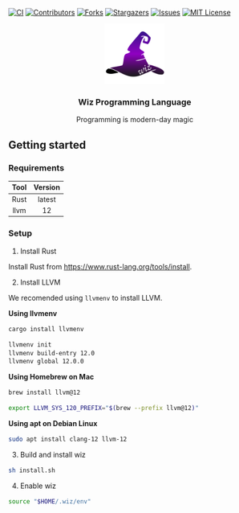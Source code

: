 <!-- PROJECT SHIELDS -->
[![CI][ci-status-shield]][ci-status-url]
[![Contributors][contributors-shield]][contributors-url]
[![Forks][forks-shield]][forks-url]
[![Stargazers][stars-shield]][stars-url]
[![Issues][issues-shield]][issues-url]
[![MIT License][license-shield]][license-url]

<!-- PROJECT LOGO -->
<div align="center">
    <p><a href="https://github.com/ChanTsune/wiz"><img src="./icon.svg" width="120" hight="120"/></a></p>
    <p><h3>Wiz Programming Language</h3></p>
    <p>Programming is modern-day magic
</p>
</div>


## Getting started

### Requirements

|**Tool**|**Version**|
|:-:|:-:|
|Rust|latest|
|llvm|12|

### Setup

1. Install Rust

Install Rust from https://www.rust-lang.org/tools/install.

2. Install LLVM

We recomended using `llvmenv` to install LLVM.

**Using llvmenv**
```bash
cargo install llvmenv
```

```bash
llvmenv init
llvmenv build-entry 12.0
llvmenv global 12.0.0
```

**Using Homebrew on Mac**

```bash
brew install llvm@12
```

```bash
export LLVM_SYS_120_PREFIX="$(brew --prefix llvm@12)"
```

**Using apt on Debian Linux**

```bash
sudo apt install clang-12 llvm-12
```

3. Build and install wiz

```bash
sh install.sh
```

4. Enable wiz

```bash
source "$HOME/.wiz/env"
```

<!-- MARKDOWN LINKS & IMAGES -->
[ci-status-shield]: https://github.com/ChanTsune/wiz/actions/workflows/test.yml/badge.svg
[ci-status-url]: https://github.com/ChanTsune/wiz/actions/workflows/test.yml
[contributors-shield]: https://img.shields.io/github/contributors/ChanTsune/wiz.svg
[contributors-url]: https://github.com/ChanTsune/wiz/graphs/contributors
[forks-shield]: https://img.shields.io/github/forks/ChanTsune/wiz.svg
[forks-url]: https://github.com/ChanTsune/wiz/network/members
[stars-shield]: https://img.shields.io/github/stars/ChanTsune/wiz.svg
[stars-url]: https://github.com/ChanTsune/wiz/stargazers
[issues-shield]: https://img.shields.io/github/issues/ChanTsune/wiz.svg
[issues-url]: https://github.com/ChanTsune/wiz/issues
[license-shield]: https://img.shields.io/github/license/ChanTsune/wiz.svg
[license-url]: https://github.com/ChanTsune/wiz/blob/main/LICENSE
